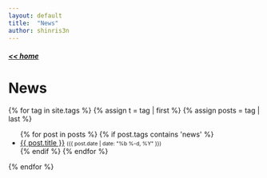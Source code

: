```yaml
---
layout: default
title:  "News"
author: shinris3n
---
```


<h5><a href="{{site.url}}"> &lt;&lt; home </a></h5>
<p></p>

# News
{% for tag in site.tags %}
  {% assign t = tag | first %}
  {% assign posts = tag | last %}

<ul>
{% for post in posts %}
  {% if post.tags contains 'news' %}
  <li>
    <a href="{{ post.url }}">{{ post.title }}</a>
    <span class="date" style="font-size:0.75em;">({{ post.date | date: "%b %-d, %Y" }})</span>
  </li>
  {% endif %}
{% endfor %}
</ul>
{% endfor %}
